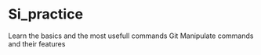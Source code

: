 # Si_practice
 Learn the basics and the most usefull commands Git
 Manipulate commands and their features
